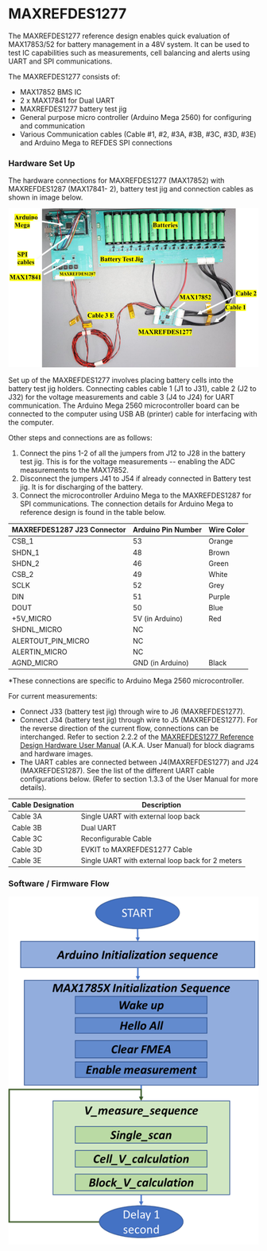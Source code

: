 # MAXREFDES1277
The MAXREFDES1277 reference design enables quick evaluation of MAX17853/52 for battery 
management in a 48V system. It can be used to test IC capabilities such as measurements, cell balancing 
and alerts using UART and SPI communications.

The MAXREFDES1277 consists of:
- MAX17852 BMS IC
- 2 x MAX17841 for Dual UART
- MAXREFDES1277 battery test jig
- General purpose micro controller (Arduino Mega 2560) for configuring and communication
- Various Communication cables (Cable #1, #2, #3A, #3B, #3C, #3D, #3E) and Arduino Mega to 
REFDES SPI connections

### Hardware Set Up
The hardware connections for MAXREFDES1277 (MAX17852) with MAXREFDES1287 (MAX17841-
2), battery test jig and connection cables as shown in image below.

![image](setup.png)

Set up of the MAXREFDES1277 involves placing battery cells into the battery test jig holders. Connecting cables cable 1 (J1 to J31), cable 2 (J2 to J32) for the voltage measurements and cable 3 (J4 to 
J24) for UART communication. The Arduino Mega 2560 microcontroller board can be connected to the computer using USB AB (printer) cable for interfacing with the computer.

Other steps and connections are as follows:
1. Connect the pins 1-2 of all the jumpers from J12 to J28 in the battery test jig. This is for the 
voltage measurements -- enabling the ADC measurements to the MAX17852. 
2. Disconnect the jumpers J41 to J54 if already connected in Battery test jig. It is for 
discharging of the battery.
3. Connect the microcontroller Arduino Mega to the MAXREFDES1287 for SPI communications. The connection details for Arduino Mega to reference design is found in the table below.

| MAXREFDES1287 J23 Connector | Arduino Pin Number | Wire Color |
| --------------------------- | ------------------ | ---------- |
| CSB_1 | 53 | Orange |
| SHDN_1 | 48 | Brown |
| SHDN_2 | 46 | Green |
| CSB_2 | 49 | White |
| SCLK | 52 | Grey |
| DIN | 51 | Purple |
| DOUT | 50 | Blue |
| +5V_MICRO | 5V (in Arduino) | Red |
| SHDNL_MICRO | NC |   |
| ALERTOUT_PIN_MICRO | NC |   |
| ALERTIN_MICRO | NC |   |
| AGND_MICRO | GND (in Arduino) | Black |

*These connections are specific to Arduino Mega 2560 microcontroller. 

For current measurements:
- Connect J33 (battery test jig) through wire to J6 (MAXREFDES1277).
- Connect J34 (battery test jig) through wire to J5 (MAXREFDES1277). For the reverse direction of the current flow, connections can be interchanged. Refer to section 2.2.2 of the [MAXREFDES1277 Reference Design Hardware User Manual](./MAXREFDES1277_Hardware_Manual.pdf) (A.K.A. User Manual) for block diagrams and hardware images.
- The UART cables are connected between J4(MAXREFDES1277) and J24
(MAXREFDES1287). See the list of the different UART cable configurations below. (Refer to section 1.3.3 of the User Manual for more details).

| Cable Designation | Description |
| ------------------| ----------- |
| Cable 3A | Single UART with external loop back |
| Cable 3B | Dual UART |
| Cable 3C | Reconfigurable Cable |
| Cable 3D | EVKIT to MAXREFDES1277 Cable |
| Cable 3E | Single UART with external loop back for 2 meters |


### Software / Firmware Flow
![image](software_flow.png)